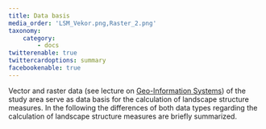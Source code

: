 ```yaml
---
title: Data basis
media_order: 'LSM_Vekor.png,Raster_2.png'
taxonomy:
    category:
        - docs
twitterenable: true
twittercardoptions: summary
facebookenable: true
---
```

Vector and raster data (see lecture on [Geo-Information Systems](https://learn.opengeoedu.de/gis)) of the study area serve as data basis for the calculation of landscape structure measures. In the following the differences of both data types regarding the calculation of landscape structure measures are briefly summarized.
